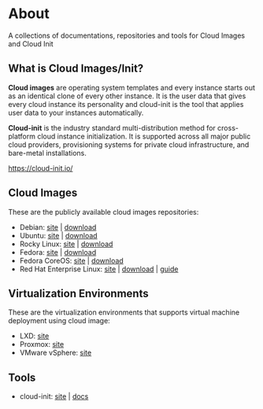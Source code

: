# About
A collections of documentations, repositories and tools for Cloud Images and Cloud Init

## What is Cloud Images/Init?

**Cloud images** are operating system templates and every instance starts out as an identical clone of every other instance. It is the user data that gives every cloud instance its personality and cloud-init is the tool that applies user data to your instances automatically.

**Cloud-init** is the industry standard multi-distribution method for cross-platform cloud instance initialization. It is supported across all major public cloud providers, provisioning systems for private cloud infrastructure, and bare-metal installations.

https://cloud-init.io/

## Cloud Images
These are the publicly available cloud images repositories:

- Debian: [site](http://debian.org/) | [download](https://cloud.debian.org/images/cloud/)
- Ubuntu: [site](https://ubuntu.com/) | [download](https://cloud-images.ubuntu.com/)
- Rocky Linux: [site](https://rockylinux.org/) | [download](https://rockylinux.org/download/)
- Fedora: [site](https://fedoraproject.org/) | [download](https://fedoraproject.org/cloud/download/)
- Fedora CoreOS: [site](https://fedoraproject.org/coreos) | [download](https://fedoraproject.org/coreos/download)
- Red Hat Enterprise Linux: [site](https://www.redhat.com/en/technologies/linux-platforms/enterprise-linux/) | [download](https://developers.redhat.com/products/rhel/download/) | [guide](./rhel/README.md)

## Virtualization Environments
These are the virtualization environments that supports virtual machine deployment using cloud image:
- LXD: [site](https://canonical.com/lxd)
- Proxmox: [site](https://www.proxmox.com/)
- VMware vSphere: [site](https://www.vmware.com/products/cloud-infrastructure/vsphere/)

## Tools
- cloud-init: [site](https://cloud-init.io/) | [docs](https://cloudinit.readthedocs.io/en/latest/)
